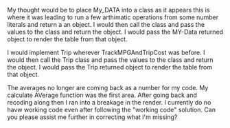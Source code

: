 My thought would be to place My_DATA into a class as it appears this is where it was leading to run a few arthimatic operations from some number literals and return a an object. I would then call the class and pass the values to the class and return the object. I would pass the MY-Data returned object to render the table from that object.

I would implement Trip wherever TrackMPGAndTripCost was before. I would then call the Trip class and pass the values to the class and return the object. I would pass the Trip returned object to render the table from that object.

The averages no longer are coming back as a number for my code. My calculate AVerage function was the first area. After going back and recoding along then I ran into a breakage in the render. I currently do no havw working code even after following the "working code" solution. Can you please assist me further in correcting what i'm missing?